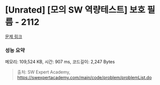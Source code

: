 # [Unrated] [모의 SW 역량테스트] 보호 필름 - 2112 

[문제 링크](https://swexpertacademy.com/main/code/problem/problemDetail.do?contestProbId=AV5V1SYKAaUDFAWu) 

### 성능 요약

메모리: 109,524 KB, 시간: 907 ms, 코드길이: 2,247 Bytes



> 출처: SW Expert Academy, https://swexpertacademy.com/main/code/problem/problemList.do